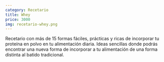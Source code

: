 ```yaml
---
category: Recetario
title: Whey
price: 3000
img: recetario-whey.png
---
```


Recetario con más de 15 formas fáciles, prácticas y ricas de incorporar tu proteína en polvo en tu alimentación diaria.
Ideas sencillas donde podrás encontrar una nueva forma de incorporar a tu alimentación de una forma distinta al batido tradicional.